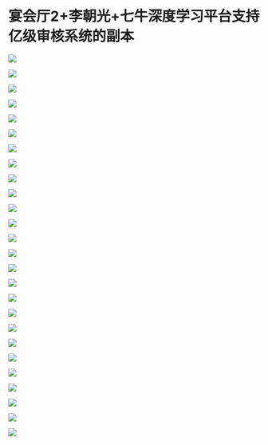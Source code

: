 # 宴会厅2+李朝光+七牛深度学习平台支持亿级审核系统的副本

![](images\093813850hkiLiO\201905130938_4.png)

![](images\093813850hkiLiO\201905130938_5.png)

![](images\093813850hkiLiO\201905130938_6.png)

![](images\093813850hkiLiO\201905130938_7.png)

![](images\093813850hkiLiO\201905130938_8.png)

![](images\093813850hkiLiO\201905130938_9.png)

![](images\093813850hkiLiO\201905130938_10.png)

![](images\093813850hkiLiO\201905130938_11.png)

![](images\093813850hkiLiO\201905130938_12.png)

![](images\093813850hkiLiO\201905130938_13.png)

![](images\093813850hkiLiO\201905130938_14.png)

![](images\093813850hkiLiO\201905130938_15.png)

![](images\093813850hkiLiO\201905130938_16.png)

![](images\093813850hkiLiO\201905130938_17.png)

![](images\093813850hkiLiO\201905130938_18.png)

![](images\093813850hkiLiO\201905130938_19.png)

![](images\093813850hkiLiO\201905130938_20.png)

![](images\093813850hkiLiO\201905130938_21.png)

![](images\093813850hkiLiO\201905130938_22.png)

![](images\093813850hkiLiO\201905130938_23.png)

![](images\093813850hkiLiO\201905130938_24.png)

![](images\093813850hkiLiO\201905130938_25.png)

![](images\093813850hkiLiO\201905130938_26.png)

![](images\093813850hkiLiO\201905130938_27.png)

![](images\093813850hkiLiO\201905130938_28.png)

![](images\093813850hkiLiO\201905130938_29.png)

